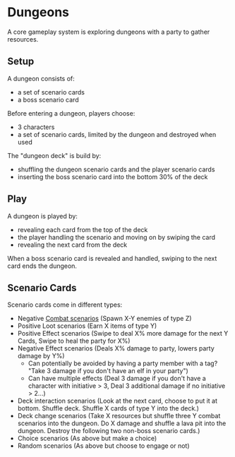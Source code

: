 # Dungeons
A core gameplay system is exploring dungeons with a party to gather resources.

## Setup
A dungeon consists of:
- a set of scenario cards
- a boss scenario card

Before entering a dungeon, players choose:
- 3 characters
- a set of scenario cards, limited by the dungeon and destroyed when used

The "dungeon deck" is build by:
- shuffling the dungeon scenario cards and the player scenario cards
- inserting the boss scenario card into the bottom 30% of the deck


## Play
A dungeon is played by:

- revealing each card from the top of the deck
- the player handling the scenario and moving on by swiping the card
- revealing the next card from the deck

When a boss scenario card is revealed and handled, swiping to the next card ends the dungeon.

## Scenario Cards

Scenario cards come in different types:
- Negative [Combat scenarios](Combat.md) (Spawn X-Y enemies of type Z)
- Positive Loot scenarios (Earn X items of type Y)
- Positive Effect scenarios (Swipe to deal X% more damage for the next Y Cards, Swipe to heal the party for X%)
- Negative Effect scenarios (Deals X% damage to party, lowers party damage by Y%)
  - Can potentially be avoided by having a party member with a tag? "Take 3 damage if you don't have an elf in your party")
  - Can have multiple effects (Deal 3 damage if you don't have a character with initiative > 3, Deal 3 additional damage if no initiative > 2...)
- Deck interaction scenarios (Look at the next card, choose to put it at bottom. Shuffle deck. Shuffle X cards of type Y into the deck.)
- Deck change scenarios (Take X resources but shuffle three Y combat scenarios into the dungeon. Do X damage and shuffle a lava pit into the dungeon. Destroy the following two non-boss scenario cards.)
- Choice scenarios (As above but make a choice)
- Random scenarios (As above but choose to engage or not)